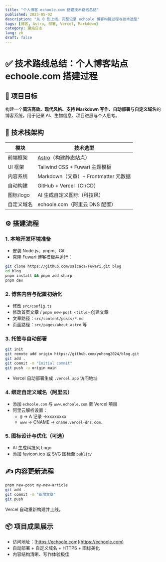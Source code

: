 ```yaml
---
title: "个人博客 echoole.com 搭建技术路线总结"
published: 2025-05-02
description: "从 0 到上线，完整记录 echoole 博客构建过程与技术选型"
tags: [博客, Astro, 部署, Vercel, Markdown]
category: 建站日志
lang: zh
draft: false
---
```


# ✅ 技术路线总结：个人博客站点 echoole.com 搭建过程

## 📌 项目目标

构建一个**简洁高效、现代风格、支持 Markdown 写作、自动部署与自定义域名**的博客系统，用于记录 AI、生物信息、项目进展与个人思考。

## 🧱 技术栈架构

| 模块 | 技术选型 |
|------|----------|
| 前端框架 | [Astro](https://astro.build)（构建静态站点） |
| UI 框架 | Tailwind CSS + Fuwari 主题模板 |
| 内容系统 | Markdown（文章）+ Frontmatter 元数据 |
| 自动构建 | GitHub + Vercel（CI/CD） |
| 图标/logo | AI 生成自定义图标（科技风） |
| 自定义域名 | echoole.com（阿里云 DNS 配置） |

## ⚙️ 搭建流程

### 1. 本地开发环境准备

- 安装 Node.js、pnpm、Git
- 克隆 Fuwari 博客模板并运行：

```bash
git clone https://github.com/saicaca/Fuwari.git blog
cd blog
pnpm install && pnpm add sharp
pnpm dev
```

### 2. 博客内容与配置初始化

- 修改 `src/config.ts`
- 修改首页文章 / `pnpm new-post <title>` 创建文章
- 文章路径：`src/content/posts/*.md`
- 页面路径：`src/pages/about.astro` 等

### 3. 托管与自动部署

```bash
git init
git remote add origin https://github.com/yuhong2024/blog.git
git add .
git commit -m "Initial commit"
git push -u origin main
```

- Vercel 自动部署生成 `.vercel.app` 访问地址

### 4. 绑定自定义域名（阿里云）

- 添加 `echoole.com` 与 `www.echoole.com` 至 Vercel 项目
- 阿里云解析设置：
  - `@` → A 记录 →xxxxxxxx
  - `www` → CNAME → `cname.vercel-dns.com.`

### 5. 图标设计与优化（可选）

- AI 生成科技风 Logo
- 添加 favicon.ico 或 SVG 图标至 `public/`

## ✍️ 内容更新流程

```bash
pnpm new-post my-new-article
git add .
git commit -m "新增文章"
git push
```

Vercel 自动重新构建并上线。

## 📦 项目成果展示

- 访问地址：[https://echoole.com](https://echoole.com)
- 自动部署 + 自定义域名 + HTTPS + 图标美化
- 内容结构清晰、写作体验极佳
